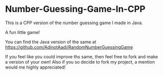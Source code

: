 # Number-Guessing-Game-In-CPP
This is a CPP version of the number guessing game I made in Java.

A fun little game!

You can find the Java version of the same at https://github.com/AdinotAadi/RandomNumberGuessingGame

If you feel like you could improve ths same, then feel free to fork and make a version of your own!
Also if you so decide to fork my project, a mention would me highly appreciated!

